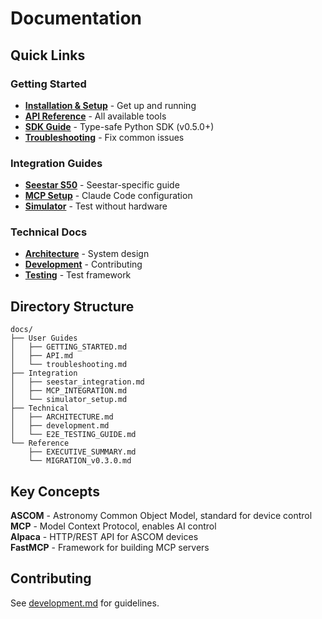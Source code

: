# Documentation

## Quick Links

### Getting Started
- **[Installation & Setup](GETTING_STARTED.md)** - Get up and running
- **[API Reference](API.md)** - All available tools
- **[SDK Guide](SDK_GUIDE.md)** - Type-safe Python SDK (v0.5.0+)
- **[Troubleshooting](troubleshooting.md)** - Fix common issues

### Integration Guides  
- **[Seestar S50](seestar_integration.md)** - Seestar-specific guide
- **[MCP Setup](MCP_INTEGRATION.md)** - Claude Code configuration
- **[Simulator](simulator_setup.md)** - Test without hardware

### Technical Docs
- **[Architecture](ARCHITECTURE.md)** - System design
- **[Development](development.md)** - Contributing
- **[Testing](E2E_TESTING_GUIDE.md)** - Test framework

## Directory Structure

```
docs/
├── User Guides
│   ├── GETTING_STARTED.md
│   ├── API.md
│   └── troubleshooting.md
├── Integration
│   ├── seestar_integration.md
│   ├── MCP_INTEGRATION.md
│   └── simulator_setup.md
├── Technical
│   ├── ARCHITECTURE.md
│   ├── development.md
│   └── E2E_TESTING_GUIDE.md
└── Reference
    ├── EXECUTIVE_SUMMARY.md
    └── MIGRATION_v0.3.0.md
```

## Key Concepts

**ASCOM** - Astronomy Common Object Model, standard for device control  
**MCP** - Model Context Protocol, enables AI control  
**Alpaca** - HTTP/REST API for ASCOM devices  
**FastMCP** - Framework for building MCP servers

## Contributing

See [development.md](development.md) for guidelines.